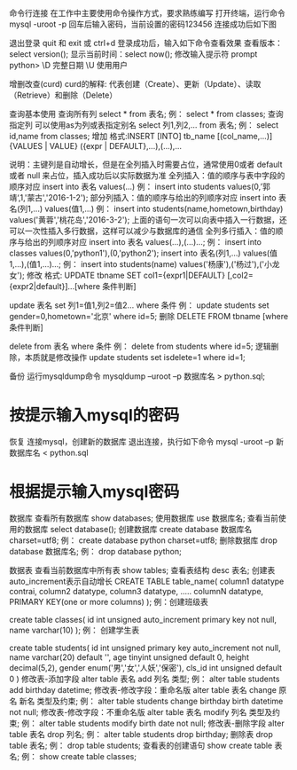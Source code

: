 命令行连接
在工作中主要使用命令操作方式，要求熟练编写
打开终端，运行命令
mysql -uroot -p
回车后输入密码，当前设置的密码123456
连接成功后如下图


退出登录
quit 和 exit
或
ctrl+d
登录成功后，输入如下命令查看效果
查看版本：select version();
显示当前时间：select now();
修改输入提示符
prompt python>
\D 完整日期
\U 使用用户

增删改查(curd)
curd的解释: 代表创建（Create）、更新（Update）、读取（Retrieve）和删除（Delete）

查询基本使用
查询所有列
select * from 表名;
例：
select * from classes;
查询指定列
可以使用as为列或表指定别名
select 列1,列2,... from 表名;
例：
select id,name from classes;
增加
格式:INSERT [INTO] tb_name [(col_name,...)] {VALUES | VALUE} ({expr | DEFAULT},...),(...),...

说明：主键列是自动增长，但是在全列插入时需要占位，通常使用0或者 default 或者 null 来占位，插入成功后以实际数据为准
全列插入：值的顺序与表中字段的顺序对应
insert into 表名 values(...)
例：
insert into students values(0,’郭靖‘,1,'蒙古','2016-1-2');
部分列插入：值的顺序与给出的列顺序对应
insert into 表名(列1,...) values(值1,...)
例：
insert into students(name,hometown,birthday) values('黄蓉','桃花岛','2016-3-2');
上面的语句一次可以向表中插入一行数据，还可以一次性插入多行数据，这样可以减少与数据库的通信
全列多行插入：值的顺序与给出的列顺序对应
insert into 表名 values(...),(...)...;
例：
insert into classes values(0,'python1'),(0,'python2');
insert into 表名(列1,...) values(值1,...),(值1,...)...;
例：
insert into students(name) values('杨康'),('杨过'),('小龙女');
修改
格式: UPDATE tbname SET col1={expr1|DEFAULT} [,col2={expr2|default}]...[where 条件判断]

update 表名 set 列1=值1,列2=值2... where 条件
例：
update students set gender=0,hometown='北京' where id=5;
删除
DELETE FROM tbname [where 条件判断]

delete from 表名 where 条件
例：
delete from students where id=5;
逻辑删除，本质就是修改操作
update students set isdelete=1 where id=1;


备份
运行mysqldump命令
mysqldump –uroot –p 数据库名 > python.sql;

# 按提示输入mysql的密码
恢复
连接mysql，创建新的数据库
退出连接，执行如下命令
mysql -uroot –p 新数据库名 < python.sql

# 根据提示输入mysql密码

数据库
查看所有数据库
show databases;
使用数据库
use 数据库名;
查看当前使用的数据库
select database();
创建数据库
create database 数据库名 charset=utf8;
例：
create database python charset=utf8;
删除数据库
drop database 数据库名;
例：
drop database python;

数据表
查看当前数据库中所有表
show tables;
查看表结构
desc 表名;
创建表
auto_increment表示自动增长
CREATE TABLE table_name(
    column1 datatype contrai,
    column2 datatype,
    column3 datatype,
    .....
    columnN datatype,
    PRIMARY KEY(one or more columns)
);
例：创建班级表

create table classes(
    id int unsigned auto_increment primary key not null,
    name varchar(10)
);
例： 创建学生表

create table students(
    id int unsigned primary key auto_increment not null,
    name varchar(20) default '',
    age tinyint unsigned default 0,
    height decimal(5,2),
    gender enum('男','女','人妖','保密'),
    cls_id int unsigned default 0
)
修改表-添加字段
alter table 表名 add 列名 类型;
例：
alter table students add birthday datetime;
修改表-修改字段：重命名版
alter table 表名 change 原名 新名 类型及约束;
例：
alter table students change birthday birth datetime not null;
修改表-修改字段：不重命名版
alter table 表名 modify 列名 类型及约束;
例：
alter table students modify birth date not null;
修改表-删除字段
alter table 表名 drop 列名;
例：
alter table students drop birthday;
删除表
drop table 表名;
例：
drop table students;
查看表的创建语句
show create table 表名;
例：
show create table classes;